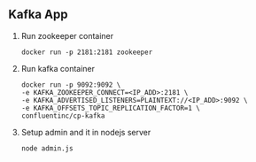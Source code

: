 ## Kafka App

1. Run zookeeper container

   ```
   docker run -p 2181:2181 zookeeper
   ```

2. Run kafka container

   ```
   docker run -p 9092:9092 \
   -e KAFKA_ZOOKEEPER_CONNECT=<IP_ADD>:2181 \
   -e KAFKA_ADVERTISED_LISTENERS=PLAINTEXT://<IP_ADD>:9092 \
   -e KAFKA_OFFSETS_TOPIC_REPLICATION_FACTOR=1 \
   confluentinc/cp-kafka
   ```

3. Setup admin and it in nodejs server
   ```
   node admin.js
   ```
